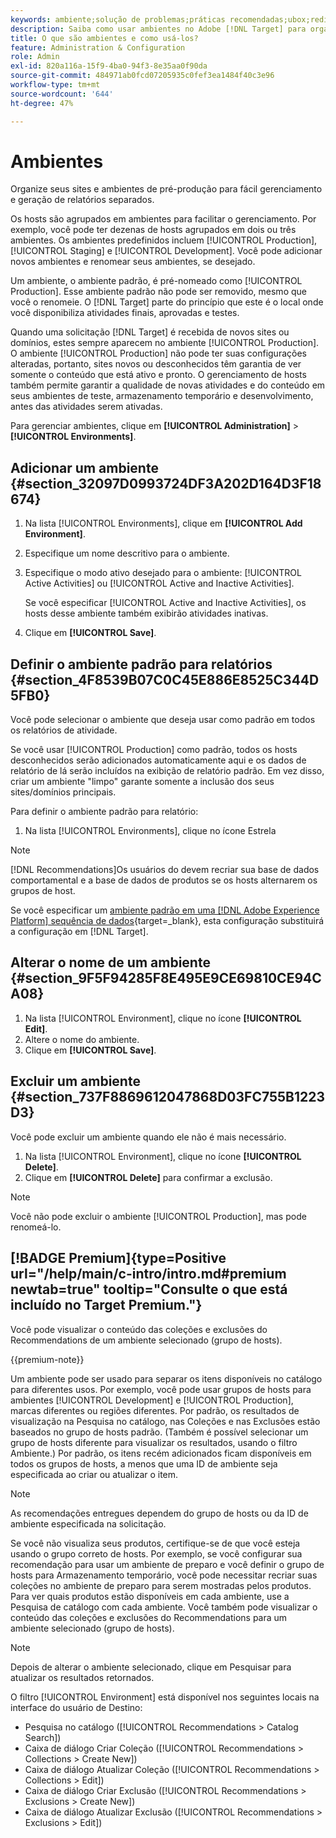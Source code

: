 ```yaml
---
keywords: ambiente;solução de problemas;práticas recomendadas;ubox;redireciona;redirecionar;lista de permissões;lista negra;incluir na lista de bloqueios;incluir na lista de permissões
description: Saiba como usar ambientes no Adobe [!DNL Target] para organizar seus sites e ambientes de pré-produção para facilitar o gerenciamento e gerar relatórios separados.
title: O que são ambientes e como usá-los?
feature: Administration & Configuration
role: Admin
exl-id: 820a116a-15f9-4ba0-94f3-8e35aa0f90da
source-git-commit: 484971ab0fcd07205935c0fef3ea1484f40c3e96
workflow-type: tm+mt
source-wordcount: '644'
ht-degree: 47%

---
```


# Ambientes

Organize seus sites e ambientes de pré-produção para fácil gerenciamento e geração de relatórios separados.

Os hosts são agrupados em ambientes para facilitar o gerenciamento. Por exemplo, você pode ter dezenas de hosts agrupados em dois ou três ambientes. Os ambientes predefinidos incluem [!UICONTROL Production], [!UICONTROL Staging] e [!UICONTROL Development]. Você pode adicionar novos ambientes e renomear seus ambientes, se desejado.

Um ambiente, o ambiente padrão, é pré-nomeado como [!UICONTROL Production]. Esse ambiente padrão não pode ser removido, mesmo que você o renomeie. O [!DNL Target] parte do princípio que este é o local onde você disponibiliza atividades finais, aprovadas e testes.

Quando uma solicitação [!DNL Target] é recebida de novos sites ou domínios, estes sempre aparecem no ambiente [!UICONTROL Production]. O ambiente [!UICONTROL Production] não pode ter suas configurações alteradas, portanto, sites novos ou desconhecidos têm garantia de ver somente o conteúdo que está ativo e pronto. O gerenciamento de hosts também permite garantir a qualidade de novas atividades e do conteúdo em seus ambientes de teste, armazenamento temporário e desenvolvimento, antes das atividades serem ativadas.

Para gerenciar ambientes, clique em **[!UICONTROL Administration]** > **[!UICONTROL Environments]**.

## Adicionar um ambiente {#section_32097D0993724DF3A202D164D3F18674}

1. Na lista [!UICONTROL Environments], clique em **[!UICONTROL Add Environment]**.
1. Especifique um nome descritivo para o ambiente.
1. Especifique o modo ativo desejado para o ambiente: [!UICONTROL Active Activities] ou [!UICONTROL Active and Inactive Activities].

   Se você especificar [!UICONTROL Active and Inactive Activities], os hosts desse ambiente também exibirão atividades inativas.

1. Clique em **[!UICONTROL Save]**.

## Definir o ambiente padrão para relatórios {#section_4F8539B07C0C45E886E8525C344D5FB0}

Você pode selecionar o ambiente que deseja usar como padrão em todos os relatórios de atividade.

Se você usar [!UICONTROL Production] como padrão, todos os hosts desconhecidos serão adicionados automaticamente aqui e os dados de relatório de lá serão incluídos na exibição de relatório padrão. Em vez disso, criar um ambiente &quot;limpo&quot; garante somente a inclusão dos seus sites/domínios principais.

Para definir o ambiente padrão para relatório:

1. Na lista [!UICONTROL Environments], clique no ícone Estrela

>[!NOTE]
>
>[!DNL Recommendations]Os usuários do devem recriar sua base de dados comportamental e a base de dados de produtos se os hosts alternarem os grupos de host.
>
>Se você especificar um [ambiente padrão em uma [!DNL Adobe Experience Platform] sequência de dados](https://experienceleague.adobe.com/docs/experience-platform/datastreams/configure.html?lang=en#target){target=_blank}, esta configuração substituirá a configuração em [!DNL Target].

## Alterar o nome de um ambiente {#section_9F5F94285F8E495E9CE69810CE94CA08}

1. Na lista [!UICONTROL Environment], clique no ícone **[!UICONTROL Edit]**.
1. Altere o nome do ambiente.
1. Clique em **[!UICONTROL Save]**.

## Excluir um ambiente {#section_737F8869612047868D03FC755B1223D3}

Você pode excluir um ambiente quando ele não é mais necessário.

1. Na lista [!UICONTROL Environment], clique no ícone **[!UICONTROL Delete]**.
1. Clique em **[!UICONTROL Delete]** para confirmar a exclusão.

>[!NOTE]
>
>Você não pode excluir o ambiente [!UICONTROL Production], mas pode renomeá-lo.

## [!BADGE Premium]{type=Positive url="/help/main/c-intro/intro.md#premium newtab=true" tooltip="Consulte o que está incluído no Target Premium."}

Você pode visualizar o conteúdo das coleções e exclusões do Recommendations de um ambiente selecionado (grupo de hosts).

{{premium-note}}

Um ambiente pode ser usado para separar os itens disponíveis no catálogo para diferentes usos. Por exemplo, você pode usar grupos de hosts para ambientes [!UICONTROL Development] e [!UICONTROL Production], marcas diferentes ou regiões diferentes. Por padrão, os resultados de visualização na Pesquisa no catálogo, nas Coleções e nas Exclusões estão baseados no grupo de hosts padrão. (Também é possível selecionar um grupo de hosts diferente para visualizar os resultados, usando o filtro Ambiente.) Por padrão, os itens recém adicionados ficam disponíveis em todos os grupos de hosts, a menos que uma ID de ambiente seja especificada ao criar ou atualizar o item.

>[!NOTE]
>
>As recomendações entregues dependem do grupo de hosts ou da ID de ambiente especificada na solicitação.


Se você não visualiza seus produtos, certifique-se de que você esteja usando o grupo correto de hosts. Por exemplo, se você configurar sua recomendação para usar um ambiente de preparo e você definir o grupo de hosts para Armazenamento temporário, você pode necessitar recriar suas coleções no ambiente de preparo para serem mostradas pelos produtos. Para ver quais produtos estão disponíveis em cada ambiente, use a Pesquisa de catálogo com cada ambiente. Você também pode visualizar o conteúdo das coleções e exclusões do Recommendations para um ambiente selecionado (grupo de hosts).

>[!NOTE]
>Depois de alterar o ambiente selecionado, clique em Pesquisar para atualizar os resultados retornados.

O filtro [!UICONTROL Environment] está disponível nos seguintes locais na interface do usuário de Destino:

* Pesquisa no catálogo ([!UICONTROL Recommendations > Catalog Search])
* Caixa de diálogo Criar Coleção ([!UICONTROL Recommendations > Collections > Create New])
* Caixa de diálogo Atualizar Coleção ([!UICONTROL Recommendations > Collections > Edit])
* Caixa de diálogo Criar Exclusão ([!UICONTROL Recommendations > Exclusions > Create New])
* Caixa de diálogo Atualizar Exclusão ([!UICONTROL Recommendations > Exclusions > Edit])
